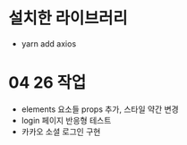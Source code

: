 # 설치한 라이브러리

- yarn add axios

# 04 26 작업

- elements 요소들 props 추가, 스타일 약간 변경
- login 페이지 반응형 테스트
- 카카오 소셜 로그인 구현



